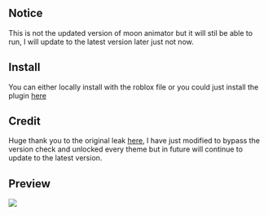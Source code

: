 ## Notice
This is not the updated version of moon animator but it will stil be able to run, I will update to the latest version later just not now. 

## Install
You can either locally install with the roblox file or you could just install the plugin [here](https://create.roblox.com/store/asset/16121601431)

## Credit
Huge thank you to the original leak [here](https://create.roblox.com/store/asset/13220334080/Moon-Animator-Cracked%3Fkeyword=&pageNumber=&pagePosition=), I have just modified to bypass the version check and unlocked every theme but in future will continue to update to the latest version.

## Preview
<img src="https://r2.e-z.host/2319035a-e3c7-432d-9413-f474d133b997/22hibqzo.png" />
